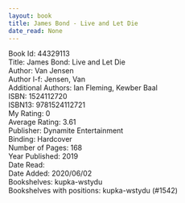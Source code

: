 ```yaml
---
layout: book
title: James Bond - Live and Let Die
date_read: None
---
```


Book Id: 44329113<br />
Title: James Bond: Live and Let Die<br />
Author: Van Jensen<br />
Author l-f: Jensen, Van<br />
Additional Authors: Ian Fleming, Kewber Baal<br />
ISBN: 1524112720<br />
ISBN13: 9781524112721<br />
My Rating: 0<br />
Average Rating: 3.61<br />
Publisher: Dynamite Entertainment<br />
Binding: Hardcover<br />
Number of Pages: 168<br />
Year Published: 2019<br />
Date Read: <br />
Date Added: 2020/06/02<br />
Bookshelves: kupka-wstydu<br />
Bookshelves with positions: kupka-wstydu (#1542)<br />

